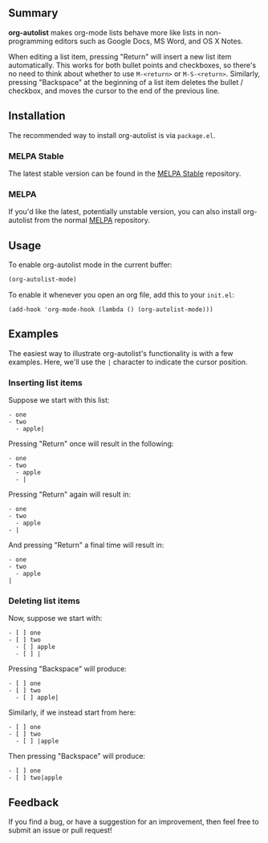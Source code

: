 ## Summary

**org-autolist** makes org-mode lists behave more like lists in non-programming editors such as Google Docs, MS Word, and OS X Notes.

When editing a list item, pressing "Return" will insert a new list item automatically. This works for both bullet points and checkboxes, so there's no need to think about whether to use `M-<return>` or `M-S-<return>`. Similarly, pressing "Backspace" at the beginning of a list item deletes the bullet / checkbox, and moves the cursor to the end of the previous line.

## Installation

The recommended way to install  org-autolist is via `package.el`.

### MELPA Stable

The latest stable version can be found in the [MELPA Stable](http://stable.melpa.org/#/org-autolist) repository.

### MELPA

If you'd like the latest, potentially unstable version, you can also install org-autolist from the normal [MELPA](http://melpa.org/#/org-autolist) repository.

## Usage

To enable org-autolist mode in the current buffer:

```el
(org-autolist-mode)
```

To enable it whenever you open an org file, add this to your `init.el`:

```
(add-hook 'org-mode-hook (lambda () (org-autolist-mode)))
```

## Examples

The easiest way to illustrate org-autolist's functionality is with a few examples. Here, we'll use the `|` character to indicate the cursor position.

### Inserting list items

Suppose we start with this list:

```
- one
- two
  - apple|
```

Pressing "Return" once will result in the following:

```
- one
- two
  - apple
  - |
```

Pressing "Return" again will result in:

```
- one
- two
  - apple
- |
```

And pressing "Return" a final time will result in:

```
- one
- two
  - apple
|
```

### Deleting list items

Now, suppose we start with:

```
- [ ] one
- [ ] two
  - [ ] apple
  - [ ] |
```

Pressing "Backspace" will produce:

```
- [ ] one
- [ ] two
  - [ ] apple|
```

Similarly, if we instead start from here:

```
- [ ] one
- [ ] two
  - [ ] |apple
```

Then pressing "Backspace" will produce:

```
- [ ] one
- [ ] two|apple
```

## Feedback

If you find a bug, or have a suggestion for an improvement, then feel free to submit an issue or pull request!
